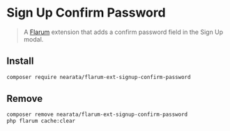 # Sign Up Confirm Password

> A [Flarum](https://flarum.org) extension that adds a confirm password field in the Sign Up modal.

## Install

```sh
composer require nearata/flarum-ext-signup-confirm-password
```

## Remove

```sh
composer remove nearata/flarum-ext-signup-confirm-password
php flarum cache:clear
```
